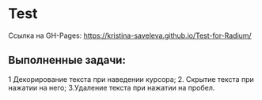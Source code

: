 # Test

Ссылка на GH-Pages: https://kristina-saveleva.github.io/Test-for-Radium/

## Выполненные задачи:
1 Декорирование текста при наведении курсора;
2. Скрытие текста при нажатии на него;
3.Удаление текста при нажатии на пробел.
